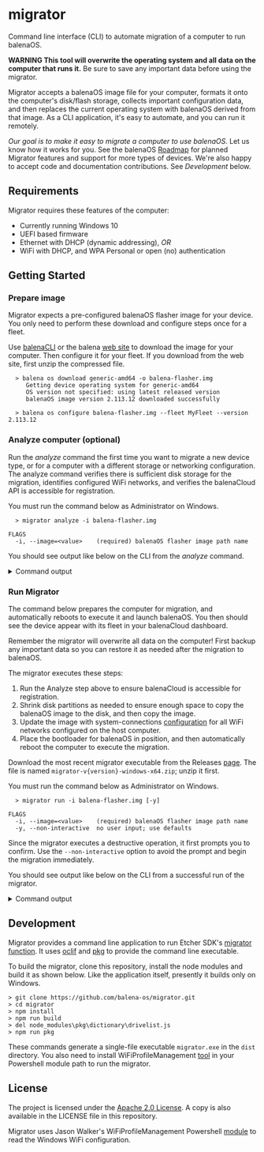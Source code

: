# migrator

Command line interface (CLI) to automate migration of a computer to run balenaOS.

**WARNING This tool will overwrite the operating system and all data on the computer that runs it.** Be sure to save any important data before using the migrator.

Migrator accepts a balenaOS image file for your computer, formats it onto the computer's disk/flash storage, collects important configuration data, and then replaces the current operating system with balenaOS derived from that image. As a CLI application, it's easy to automate, and you can run it remotely.

*Our goal is to make it easy to migrate a computer to use balenaOS.* Let us know how it works for you. See the balenaOS [Roadmap](https://balena.fider.io/posts/2/provide-tool-to-onboard-migrate-devices-already-deployed-in-the-field) for planned Migrator features and support for more types of devices. We're also happy to accept code and documentation contributions. See *Development* below.

## Requirements

Migrator requires these features of the computer:

* Currently running Windows 10
* UEFI based firmware
* Ethernet with DHCP (dynamic addressing), *OR*
* WiFi with DHCP, and WPA Personal or open (no) authentication

## Getting Started

### Prepare image
Migrator expects a pre-configured balenaOS flasher image for your device. You only need to perform these download and configure steps once for a fleet.

Use [balenaCLI](https://docs.balena.io/reference/balena-cli/#os-download-type) or the balena [web site](https://www.balena.io/os#download-os) to download the image for your computer. Then configure it for your fleet. If you download from the web site, first unzip the compressed file.
```
  > balena os download generic-amd64 -o balena-flasher.img
     Getting device operating system for generic-amd64
     OS version not specified: using latest released version
     balenaOS image version 2.113.12 downloaded successfully

  > balena os configure balena-flasher.img --fleet MyFleet --version 2.113.12
```

### Analyze computer (optional)
Run the *analyze* command the first time you want to migrate a new device type, or for a computer with a different storage or networking configuration. The analyze command verifies there is sufficient disk storage for the migration, identifies configured WiFi networks, and verifies the balenaCloud API is accessible for registration.

You must run the command below as Administrator on Windows.

```
  > migrator analyze -i balena-flasher.img

FLAGS
  -i, --image=<value>    (required) balenaOS flasher image path name
```

You should see output like below on the CLI from the *analyze* command.
<details>
<summary>Command output</summary>

```
Found WiFi profiles:  quir29key, gal47lows
balena API is reachable from gal47lows (wifi)

Migrate \\.\PhysicalDrive0 with image .\balena-flasher-dev.img

Partitions on target:
index 1, offset 1048576, type C12A7328-F81F-11D2-BA4B-00A0C93EC93B
index 2, offset 105906176, type E3C9E316-0B5C-4DB8-817D-F92DF00215AE
index 3, offset 122683392, type EBD0A0A2-B9E5-4433-87C0-68B6B72699C7
index 4, offset 53129248768, type DE94BBA4-06D1-4D40-A16A-BFD50179D6AC
Boot partition not found on target
Require 42991616 (41.00 MB) for boot partition
RootA partition not found on target
Require 3977248768 (3793.00 MB) for rootA partition
Found 1048576 (1.00 MB) not allocated on disk \\.\PhysicalDrive0

Skip task: shrink partition C by 4020240384 (3834.00 MB)

Skip task: create and copy partitions

Skip task: write configuration

Skip task: bootloader setup
Skip task: reboot
```

</details>


### Run Migrator
The command below prepares the computer for migration, and automatically reboots to execute it and launch balenaOS. You then should see the device appear with its fleet in your balenaCloud dashboard.

Remember the migrator will overwrite all data on the computer! First backup any important data so you can restore it as needed after the migration to balenaOS.

The migrator executes these steps:

1. Run the Analyze step above to ensure balenaCloud is accessible for registration.
2. Shrink disk partitions as needed to ensure enough space to copy the balenaOS image to the disk, and then copy the image.
3. Update the image with system-connections [configuration](https://docs.balena.io/reference/OS/network/#wifi-setup) for all WiFi networks configured on the host computer.
4. Place the bootloader for balenaOS in position, and then automatically reboot the computer to execute the migration.

Download the most recent migrator executable from the Releases [page](https://github.com/balena-os/migrator/releases). The file is named `migrator-v{version}-windows-x64.zip`; unzip it first.

You must run the command below as Administrator on Windows.
```
  > migrator run -i balena-flasher.img [-y]

FLAGS
  -i, --image=<value>    (required) balenaOS flasher image path name
  -y, --non-interactive  no user input; use defaults
```
Since the migrator executes a destructive operation, it first prompts you to confirm. Use the `--non-interactive` option to avoid the prompt and begin the migration immediately.

You should see output like below on the CLI from a successful run of the migrator.
<details>
<summary>Command output</summary>

```
Found WiFi profiles:  quir29key, gal47lows
balena API is reachable from gal47lows (wifi)

Migrate \\.\PhysicalDrive0 with image .\balena-flasher-dev.img

Partitions on target:
index 1, offset 1048576, type C12A7328-F81F-11D2-BA4B-00A0C93EC93B
index 2, offset 105906176, type E3C9E316-0B5C-4DB8-817D-F92DF00215AE
index 3, offset 122683392, type EBD0A0A2-B9E5-4433-87C0-68B6B72699C7
index 4, offset 53129248768, type DE94BBA4-06D1-4D40-A16A-BFD50179D6AC
Boot partition not found on target
Require 42991616 (41.00 MB) for boot partition
RootA partition not found on target
Require 3977248768 (3793.00 MB) for rootA partition
Found 1048576 (1.00 MB) not allocated on disk \\.\PhysicalDrive0
Shrink partition C by 4020240384 (3834.00 MB)

Create flasherBootPartition
Created new partition for boot at offset 49109008384 with size 42991616
Create flasherRootAPartition
Created new partition for data at offset 49152000000 with size 3977248768
Copy flasherBootPartition from image to disk
read: {"position":46137345,"bytes":41943041,"speed":655361128.9081677,"averageSpeed":655360015.625}
write: {"position":41943041,"bytes":41943041,"speed":645276985.799303,"averageSpeed":645277553.8461539}
Copy complete
Copy flasherRootAPartition from image to disk
read: {"position":281018368,"bytes":234881024,"speed":939524096,"averageSpeed":939524096}
write: {"position":232783872,"bytes":232783872,"speed":927426052.665908,"averageSpeed":927425784.8605578}
read: {"position":422576128,"bytes":376438784,"speed":892862464,"averageSpeed":752877568}
write: {"position":375390208,"bytes":375390208,"speed":882800964.0826695,"averageSpeed":749281852.2954092}
...
read: {"position":4022337537,"bytes":3976200193,"speed":692391510.844067,"averageSpeed":700652016.3876652}
write: {"position":3976200193,"bytes":3976200193,"speed":692235395.8367282,"averageSpeed":700281823.3532934}
Copy complete

Write network configuration
Wrote network configuration for quir29key
Wrote network configuration for gal47lows

Mount Windows boot partition and copy grub bootloader from image
Cleared up mount M: for EFI
Copying: /EFI/BOOT/BOOTX64.EFI 	~=>	 M:\EFI\Boot\BOOTX64.EFI
Copying: /EFI/BOOT/GRUB.CFG 	~=>	 M:\EFI\Boot\GRUB.CFG
Copying: /EFI/BOOT/GRUBENV 	~=>	 M:\EFI\Boot\GRUBENV
Copying: /EFI/BOOT/grub_extraenv 	~=>	 M:\EFI\Boot\grub_extraenv
Copied grub bootloader files
Set boot file
Boot file set. The operation completed successfully.

Migration complete, about to reboot
```

</details>


## Development
Migrator provides a command line application to run Etcher SDK's [migrator function](https://github.com/balena-io-modules/etcher-sdk/tree/master/lib/migrator). It uses [oclif](https://oclif.io) and [pkg](https://www.npmjs.com/package/pkg) to provide the command line executable.

To build the migrator, clone this repository, install the node modules and build it as shown below. Like the application itself, presently it builds only on Windows.

```
> git clone https://github.com/balena-os/migrator.git
> cd migrator
> npm install
> npm run build
> del node_modules\pkg\dictionary\drivelist.js
> npm run pkg
```
These commands generate a single-file executable `migrator.exe` in the `dist` directory. You also need to install WiFiProfileManagement [tool](https://github.com/jcwalker/WiFiProfileManagement) in your Powershell module path to run the migrator.

## License
The project is licensed under the [Apache 2.0 License](https://www.apache.org/licenses/LICENSE-2.0).
A copy is also available in the LICENSE file in this repository.

Migrator uses Jason Walker's WiFiProfileManagement Powershell [module](https://github.com/jcwalker/WiFiProfileManagement) to read the Windows WiFi configuration.
